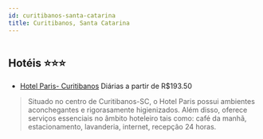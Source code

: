 ```yaml
---
id: curitibanos-santa-catarina
title: Curitibanos, Santa Catarina
---
```


<center><img src="http://media.omnibees.com/Images/9057/Property/432110.jpg" alt="" /></center>


## Hotéis ⭐️⭐️⭐️

-    [Hotel Paris- Curitibanos](https://www.hurb.com/aud/https://www.hurb.com/hoteis/curitibanos/hotel-paris-curitibanos-OMN-9057?cmp=18055) Diárias a partir de R$193.50
   > Situado no centro de Curitibanos-SC, o Hotel Paris possui ambientes aconchegantes e rigorasamente higienizados. Além disso, oferece serviços essenciais no âmbito hoteleiro tais como: café da manhã, estacionamento, lavanderia, internet, recepção 24 horas.
